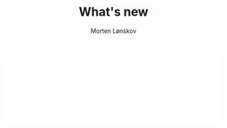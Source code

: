 ﻿---
uid: whats-new
title: What's new
author: Morten Lønskov
updated: 2023-10-11
---
<script>
    function resizeIframe(height) {
      const iframe = document.getElementById("content-iframe");
      iframe.style.height = height + 'px';
    }
</script>
<iframe id="content-iframe" src="../whats-new.html" title="What's new" style="border:none;width:100%;"></iframe>
